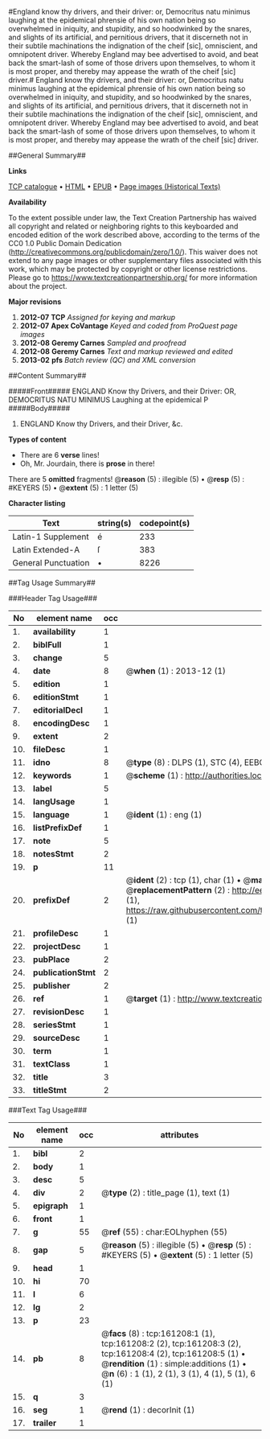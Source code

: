 #England know thy drivers, and their driver: or, Democritus natu minimus laughing at the epidemical phrensie of his own nation being so overwhelmed in iniquity, and stupidity, and so hoodwinked by the snares, and slights of its artificial, and pernitious drivers, that it discerneth not in their subtile machinations the indignation of the cheif [sic], omniscient, and omnipotent driver. Whereby England may bee advertised to avoid, and beat back the smart-lash of some of those drivers upon themselves, to whom it is most proper, and thereby may appease the wrath of the cheif [sic] driver.#
England know thy drivers, and their driver: or, Democritus natu minimus laughing at the epidemical phrensie of his own nation being so overwhelmed in iniquity, and stupidity, and so hoodwinked by the snares, and slights of its artificial, and pernitious drivers, that it discerneth not in their subtile machinations the indignation of the cheif [sic], omniscient, and omnipotent driver. Whereby England may bee advertised to avoid, and beat back the smart-lash of some of those drivers upon themselves, to whom it is most proper, and thereby may appease the wrath of the cheif [sic] driver.

##General Summary##

**Links**

[TCP catalogue](http://www.ota.ox.ac.uk/tcp/)  • 
[HTML](http://tei.it.ox.ac.uk/tcp/Texts-HTML/free/A83/A83944.html)  • 
[EPUB](http://tei.it.ox.ac.uk/tcp/Texts-EPUB/free/A83/A83944.epub) • 
[Page images (Historical Texts)](https://historicaltexts.jisc.ac.uk/eebo-99862320e)

**Availability**

To the extent possible under law, the Text Creation Partnership has waived all copyright and related or neighboring rights to this keyboarded and encoded edition of the work described above, according to the terms of the CC0 1.0 Public Domain Dedication (http://creativecommons.org/publicdomain/zero/1.0/). This waiver does not extend to any page images or other supplementary files associated with this work, which may be protected by copyright or other license restrictions. Please go to https://www.textcreationpartnership.org/ for more information about the project.

**Major revisions**

1. __2012-07__ __TCP__ *Assigned for keying and markup*
1. __2012-07__ __Apex CoVantage__ *Keyed and coded from ProQuest page images*
1. __2012-08__ __Geremy Carnes__ *Sampled and proofread*
1. __2012-08__ __Geremy Carnes__ *Text and markup reviewed and edited*
1. __2013-02__ __pfs__ *Batch review (QC) and XML conversion*

##Content Summary##

#####Front#####
ENGLAND Know thy Drivers, and their Driver: OR, DEMOCRITUS NATU MINIMUS Laughing at the epidemical P
#####Body#####

1. ENGLAND Know thy Drivers, and their Driver, &c.

**Types of content**

  * There are 6 **verse** lines!
  * Oh, Mr. Jourdain, there is **prose** in there!

There are 5 **omitted** fragments! 
 @__reason__ (5) : illegible (5)  •  @__resp__ (5) : #KEYERS (5)  •  @__extent__ (5) : 1 letter (5)

**Character listing**


|Text|string(s)|codepoint(s)|
|---|---|---|
|Latin-1 Supplement|é|233|
|Latin Extended-A|ſ|383|
|General Punctuation|•|8226|

##Tag Usage Summary##

###Header Tag Usage###

|No|element name|occ|attributes|
|---|---|---|---|
|1.|__availability__|1||
|2.|__biblFull__|1||
|3.|__change__|5||
|4.|__date__|8| @__when__ (1) : 2013-12 (1)|
|5.|__edition__|1||
|6.|__editionStmt__|1||
|7.|__editorialDecl__|1||
|8.|__encodingDesc__|1||
|9.|__extent__|2||
|10.|__fileDesc__|1||
|11.|__idno__|8| @__type__ (8) : DLPS (1), STC (4), EEBO-CITATION (1), PROQUEST (1), VID (1)|
|12.|__keywords__|1| @__scheme__ (1) : http://authorities.loc.gov/ (1)|
|13.|__label__|5||
|14.|__langUsage__|1||
|15.|__language__|1| @__ident__ (1) : eng (1)|
|16.|__listPrefixDef__|1||
|17.|__note__|5||
|18.|__notesStmt__|2||
|19.|__p__|11||
|20.|__prefixDef__|2| @__ident__ (2) : tcp (1), char (1)  •  @__matchPattern__ (2) : ([0-9\-]+):([0-9IVX]+) (1), (.+) (1)  •  @__replacementPattern__ (2) : http://eebo.chadwyck.com/downloadtiff?vid=$1&page=$2 (1), https://raw.githubusercontent.com/textcreationpartnership/Texts/master/tcpchars.xml#$1 (1)|
|21.|__profileDesc__|1||
|22.|__projectDesc__|1||
|23.|__pubPlace__|2||
|24.|__publicationStmt__|2||
|25.|__publisher__|2||
|26.|__ref__|1| @__target__ (1) : http://www.textcreationpartnership.org/docs/. (1)|
|27.|__revisionDesc__|1||
|28.|__seriesStmt__|1||
|29.|__sourceDesc__|1||
|30.|__term__|1||
|31.|__textClass__|1||
|32.|__title__|3||
|33.|__titleStmt__|2||


###Text Tag Usage###

|No|element name|occ|attributes|
|---|---|---|---|
|1.|__bibl__|2||
|2.|__body__|1||
|3.|__desc__|5||
|4.|__div__|2| @__type__ (2) : title_page (1), text (1)|
|5.|__epigraph__|1||
|6.|__front__|1||
|7.|__g__|55| @__ref__ (55) : char:EOLhyphen (55)|
|8.|__gap__|5| @__reason__ (5) : illegible (5)  •  @__resp__ (5) : #KEYERS (5)  •  @__extent__ (5) : 1 letter (5)|
|9.|__head__|1||
|10.|__hi__|70||
|11.|__l__|6||
|12.|__lg__|2||
|13.|__p__|23||
|14.|__pb__|8| @__facs__ (8) : tcp:161208:1 (1), tcp:161208:2 (2), tcp:161208:3 (2), tcp:161208:4 (2), tcp:161208:5 (1)  •  @__rendition__ (1) : simple:additions (1)  •  @__n__ (6) : 1 (1), 2 (1), 3 (1), 4 (1), 5 (1), 6 (1)|
|15.|__q__|3||
|16.|__seg__|1| @__rend__ (1) : decorInit (1)|
|17.|__trailer__|1||
